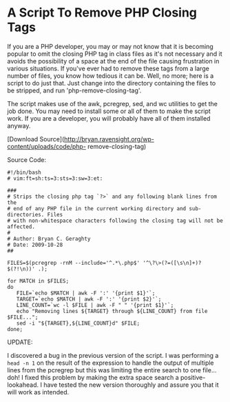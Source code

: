 # A Script To Remove PHP Closing Tags
If you are a PHP developer, you may or may not know that it is becoming
popular to omit the closing PHP tag in class files as it's not necessary and
it avoids the possibility of a space at the end of the file causing
frustration in various situations. If you've ever had to remove these tags
from a large number of files, you know how tedious it can be. Well, no more;
here is a script to do just that. Just change into the directory containing
the files to be stripped, and run 'php-remove-closing-tag'.

The script makes use of the awk, pcregrep, sed, and wc utilities to get the
job done. You may need to install some or all of them to make the script work.
If you are a developer, you will probably have all of them installed anyway.

[Download Source](http://bryan.ravensight.org/wp-content/uploads/code/php-
remove-closing-tag)

Source Code:
    
    
    #!/bin/bash
    # vim:ft=sh:ts=3:sts=3:sw=3:et:
    
    ###
    # Strips the closing php tag `?>` and any following blank lines from the 
    # end of any PHP file in the current working directory and sub-directories. Files
    # with non-whitespace characters following the closing tag will not be affected.
    #
    # Author: Bryan C. Geraghty 
    # Date: 2009-10-28
    ##
    
    FILES=$(pcregrep -rnM --include='^.*\.php$' '^\?\>(?=([\s\n]+)?$(?!\n))' .);
    
    for MATCH in $FILES;
    do
       FILE=`echo $MATCH | awk -F ':' '{print $1}'`;
       TARGET=`echo $MATCH | awk -F ':' '{print $2}'`;
       LINE_COUNT=`wc -l $FILE | awk -F " " '{print $1}'`;
       echo "Removing lines ${TARGET} through ${LINE_COUNT} from file $FILE...";
       sed -i "${TARGET},${LINE_COUNT}d" $FILE;
    done;
    

UPDATE:

I discovered a bug in the previous version of the script. I was performing a
`head -n 1` on the result of the expression to handle the output of multiple
lines from the pcregrep but this was limiting the entire search to one file...
doh! I fixed this problem by making the extra space search a positive-
lookahead. I have tested the new version thoroughly and assure you that it
will work as intended.
